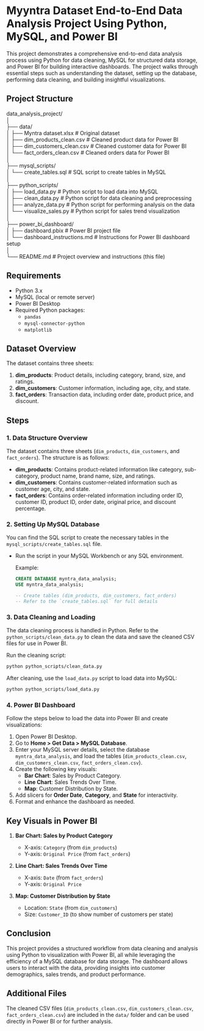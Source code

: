 # Myyntra Dataset End-to-End Data Analysis Project Using Python, MySQL, and Power BI

This project demonstrates a comprehensive end-to-end data analysis process using Python for data cleaning, MySQL for structured data storage, and Power BI for building interactive dashboards. The project walks through essential steps such as understanding the dataset, setting up the database, performing data cleaning, and building insightful visualizations.

## Project Structure

data_analysis_project/  
│  
├── data/  
│   ├── Myntra dataset.xlsx           # Original dataset  
│   ├── dim_products_clean.csv        # Cleaned product data for Power BI  
│   ├── dim_customers_clean.csv       # Cleaned customer data for Power BI  
│   └── fact_orders_clean.csv         # Cleaned orders data for Power BI  
│  
├── mysql_scripts/  
│   └── create_tables.sql             # SQL script to create tables in MySQL  
│  
├── python_scripts/  
│   ├── load_data.py                  # Python script to load data into MySQL  
│   ├── clean_data.py                 # Python script for data cleaning and preprocessing  
│   ├── analyze_data.py               # Python script for performing analysis on the data  
│   └── visualize_sales.py            # Python script for sales trend visualization  
│  
├── power_bi_dashboard/  
│   ├── dashboard.pbix                # Power BI project file  
│   └── dashboard_instructions.md     # Instructions for Power BI dashboard setup  
│  
└── README.md                         # Project overview and instructions (this file)

## Requirements

- Python 3.x
- MySQL (local or remote server)
- Power BI Desktop
- Required Python packages:
  - `pandas`
  - `mysql-connector-python`
  - `matplotlib`

## Dataset Overview

The dataset contains three sheets:

1. **dim_products**: Product details, including category, brand, size, and ratings.
2. **dim_customers**: Customer information, including age, city, and state.
3. **fact_orders**: Transaction data, including order date, product price, and discount.

## Steps

### 1. **Data Structure Overview**

The dataset contains three sheets (`dim_products`, `dim_customers`, and `fact_orders`). The structure is as follows:

- **dim_products**: Contains product-related information like category, sub-category, product name, brand name, size, and ratings.
- **dim_customers**: Contains customer-related information such as customer age, city, and state.
- **fact_orders**: Contains order-related information including order ID, customer ID, product ID, order date, original price, and discount percentage.

### 2. **Setting Up MySQL Database**

You can find the SQL script to create the necessary tables in the `mysql_scripts/create_tables.sql` file.

- Run the script in your MySQL Workbench or any SQL environment.

  Example:

  ```sql
  CREATE DATABASE myntra_data_analysis;
  USE myntra_data_analysis;

  -- Create tables (dim_products, dim_customers, fact_orders)
  -- Refer to the `create_tables.sql` for full details
  ```

### 3. **Data Cleaning and Loading**

The data cleaning process is handled in Python. Refer to the `python_scripts/clean_data.py` to clean the data and save the cleaned CSV files for use in Power BI.

Run the cleaning script:

```bash
python python_scripts/clean_data.py
```

After cleaning, use the `load_data.py` script to load data into MySQL:

```bash
python python_scripts/load_data.py
```

### 4. **Power BI Dashboard**

Follow the steps below to load the data into Power BI and create visualizations:

1. Open Power BI Desktop.
2. Go to **Home > Get Data > MySQL Database**.
3. Enter your MySQL server details, select the database `myntra_data_analysis`, and load the tables (`dim_products_clean.csv`, `dim_customers_clean.csv`, `fact_orders_clean.csv`).
4. Create the following key visuals:
   - **Bar Chart**: Sales by Product Category.
   - **Line Chart**: Sales Trends Over Time.
   - **Map**: Customer Distribution by State.
5. Add slicers for **Order Date**, **Category**, and **State** for interactivity.
6. Format and enhance the dashboard as needed.

## Key Visuals in Power BI

1. **Bar Chart: Sales by Product Category**
   - X-axis: `Category` (from `dim_products`)
   - Y-axis: `Original Price` (from `fact_orders`)

2. **Line Chart: Sales Trends Over Time**
   - X-axis: `Date` (from `fact_orders`)
   - Y-axis: `Original Price`

3. **Map: Customer Distribution by State**
   - Location: `State` (from `dim_customers`)
   - Size: `Customer_ID` (to show number of customers per state)

## Conclusion

This project provides a structured workflow from data cleaning and analysis using Python to visualization with Power BI, all while leveraging the efficiency of a MySQL database for data storage. The dashboard allows users to interact with the data, providing insights into customer demographics, sales trends, and product performance.

## Additional Files

The cleaned CSV files (`dim_products_clean.csv`, `dim_customers_clean.csv`, `fact_orders_clean.csv`) are included in the `data/` folder and can be used directly in Power BI or for further analysis.
